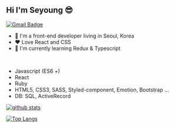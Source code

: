 ## Hi I'm Seyoung 😎

[![Gmail Badge](https://img.shields.io/badge/Gmail-red?style=flat-square&logo=Gmail&logoColor=white&mailto:link=seyoungjoodv@gmail.com)](mailto:seyoungjoodv@gmail.com)

- 📍 I'm a front-end developer living in Seoul, Korea
- ❤ Love React and CSS
- 🌱 I'm currently learning Redux & Typescript
<br />

* Javascript (ES6 +)
* React
* Ruby
* HTML5, CSS3, SASS, Styled-component, Emotion, Bootstrap ...
* DB: SQL, ActiveRecord

[![github stats](https://github-readme-stats.vercel.app/api?username=seyoungjoo&show_icons=true&hide_border=true&theme=dracula)](https://github.com/SeyoungJoo)


[![Top Langs](https://github-readme-stats.vercel.app/api/top-langs/?username=seyoungjoo)](https://github.com/SeyoungJoo)
